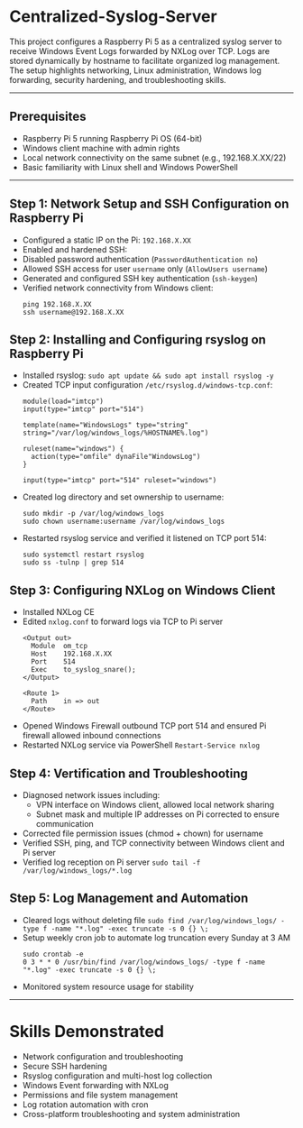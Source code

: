# Centralized-Syslog-Server
This project configures a Raspberry Pi 5 as a centralized syslog server to receive Windows Event Logs forwarded by NXLog over TCP. Logs are stored dynamically by hostname to facilitate organized log management. The setup highlights networking, Linux administration, Windows log forwarding, security hardening, and troubleshooting skills.

---

## Prerequisites

- Raspberry Pi 5 running Raspberry Pi OS (64-bit)
- Windows client machine with admin rights
- Local network connectivity on the same subnet (e.g., 192.168.X.XX/22)
- Basic familiarity with Linux shell and Windows PowerShell

---

## Step 1: Network Setup and SSH Configuration on Raspberry Pi

- Configured a static IP on the Pi: `192.168.X.XX`
- Enabled and hardened SSH:
- Disabled password authentication (`PasswordAuthentication no`)
- Allowed SSH access for user `username` only (`AllowUsers username`)
- Generated and configured SSH key authentication (`ssh-keygen`)
- Verified network connectivity from Windows client:
  ```
  ping 192.168.X.XX
  ssh username@192.168.X.XX

## Step 2: Installing and Configuring rsyslog on Raspberry Pi

- Installed rsyslog:
  `sudo apt update && sudo apt install rsyslog -y`
- Created TCP input configuration `/etc/rsyslog.d/windows-tcp.conf`:
  ```
  module(load="imtcp")
  input(type="imtcp" port="514")

  template(name="WindowsLogs" type="string" string="/var/log/windows_logs/%HOSTNAME%.log")

  ruleset(name="windows") {
    action(type="omfile" dynaFile"WindowsLog")
  }

  input(type="imtcp" port="514" ruleset="windows")
- Created log directory and set ownership to username:
  ```
  sudo mkdir -p /var/log/windows_logs
  sudo chown username:username /var/log/windows_logs
- Restarted rsyslog service and verified it listened on TCP port 514:
  ```
  sudo systemctl restart rsyslog
  sudo ss -tulnp | grep 514

## Step 3: Configuring NXLog on Windows Client

- Installed NXLog CE
- Edited `nxlog.conf` to forward logs via TCP to Pi server
  ```
  <Output out>
    Module  om_tcp
    Host    192.168.X.XX
    Port    514
    Exec    to_syslog_snare();
  </Output>

  <Route 1>
    Path    in => out
  </Route>
- Opened Windows Firewall outbound TCP port 514 and ensured Pi firewall allowed inbound connections
- Restarted NXLog service via PowerShell `Restart-Service nxlog`

## Step 4: Vertification and Troubleshooting

- Diagnosed network issues including:
  - VPN interface on Windows client, allowed local network sharing
  - Subnet mask and multiple IP addresses on Pi corrected to ensure communication
- Corrected file permission issues (chmod + chown) for username
- Verified SSH, ping, and TCP connectivity between Windows client and Pi server
- Verified log reception on Pi server
  `sudo tail -f /var/log/windows_logs/*.log`

## Step 5: Log Management and Automation

- Cleared logs without deleting file
  `sudo find /var/log/windows_logs/ -type f -name "*.log" -exec truncate -s 0 {} \;`
- Setup weekly cron job to automate log truncation every Sunday at 3 AM
  ```
  sudo crontab -e
  0 3 * * 0 /usr/bin/find /var/log/windows_logs/ -type f -name "*.log" -exec truncate -s 0 {} \;
- Monitored system resource usage for stability

---

# Skills Demonstrated

- Network configuration and troubleshooting
- Secure SSH hardening
- Rsyslog configuration and multi-host log collection
- Windows Event forwarding with NXLog
- Permissions and file system management
- Log rotation automation with cron
- Cross-platform troubleshooting and system administration
  




















  
  
